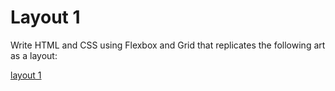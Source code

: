 # Layout 1

Write HTML and CSS using Flexbox and Grid that replicates the following art as a layout:

[layout 1](http://www.piet-mondrian.org/tableau-ii.jsp)
